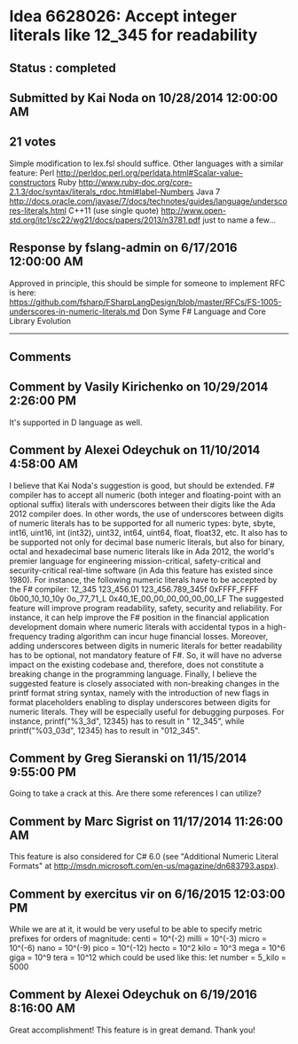 # Idea 6628026: Accept integer literals like 12_345 for readability #

## Status : completed

## Submitted by Kai Noda on 10/28/2014 12:00:00 AM

## 21 votes

Simple modification to lex.fsl should suffice.
Other languages with a similar feature:
Perl
http://perldoc.perl.org/perldata.html#Scalar-value-constructors
Ruby
http://www.ruby-doc.org/core-2.1.3/doc/syntax/literals_rdoc.html#label-Numbers
Java 7
http://docs.oracle.com/javase/7/docs/technotes/guides/language/underscores-literals.html
C++11 (use single quote)
http://www.open-std.org/jtc1/sc22/wg21/docs/papers/2013/n3781.pdf
just to name a few...



## Response by fslang-admin on 6/17/2016 12:00:00 AM

Approved in principle, this should be simple for someone to implement
RFC is here: https://github.com/fsharp/FSharpLangDesign/blob/master/RFCs/FS-1005-underscores-in-numeric-literals.md
Don Syme
F# Language and Core Library Evolution

------------------------
## Comments


## Comment by Vasily Kirichenko on 10/29/2014 2:26:00 PM
It's supported in D language as well.


## Comment by Alexei Odeychuk on 11/10/2014 4:58:00 AM
I believe that Kai Noda's suggestion is good, but should be extended. F# compiler has to accept all numeric (both integer and floating-point with an optional suffix) literals with underscores between their digits like the Ada 2012 compiler does. In other words, the use of underscores between digits of numeric literals has to be supported for all numeric types: byte, sbyte, int16, uint16, int (int32), uint32, int64, uint64, float, float32, etc.
It also has to be supported not only for decimal base numeric literals, but also for binary, octal and hexadecimal base numeric literals like in Ada 2012, the world's premier language for engineering mission-critical, safety-critical and security-critical real-time software (in Ada this feature has existed since 1980).
For instance, the following numeric literals have to be accepted by the F# compiler:
12_345
123_456.01
123_456.789_345f
0xFFFF_FFFF
0b00_10_10_10y
0o_77_71_L
0x40_1E_00_00_00_00_00_00_LF
The suggested feature will improve program readability, safety, security and reliability. For instance, it can help improve the F# position in the financial application development domain where numeric literals with accidental typos in a high-frequency trading algorithm can incur huge financial losses.
Moreover, adding underscores between digits in numeric literals for better readability has to be optional, not mandatory feature of F#. So, it will have no adverse impact on the existing codebase and, therefore, does not constitute a breaking change in the programming language.
Finally, I believe the suggested feature is closely associated with non-breaking changes in the printf format string syntax, namely with the introduction of new flags in format placeholders enabling to display underscores between digits for numeric literals. They will be especially useful for debugging purposes. For instance, printf("%3_3d", 12345) has to result in " 12_345", while printf("%03_03d", 12345) has to result in "012_345".


## Comment by Greg Sieranski on 11/15/2014 9:55:00 PM
Going to take a crack at this. Are there some references I can utilize?


## Comment by Marc Sigrist on 11/17/2014 11:26:00 AM
This feature is also considered for C# 6.0 (see "Additional Numeric Literal Formats" at http://msdn.microsoft.com/en-us/magazine/dn683793.aspx).


## Comment by exercitus vir on 6/16/2015 12:03:00 PM
While we are at it, it would be very useful to be able to specify metric prefixes for orders of magnitude:
centi = 10^(-2)
milli = 10^(-3)
micro = 10^(-6)
nano = 10^(-9)
pico = 10^(-12)
hecto = 10^2
kilo = 10^3
mega = 10^6
giga = 10^9
tera = 10^12
which could be used like this:
let number = 5_kilo = 5000


## Comment by Alexei Odeychuk on 6/19/2016 8:16:00 AM
Great accomplishment! This feature is in great demand. Thank you!

